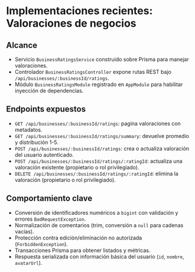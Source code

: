# Implementaciones recientes: Valoraciones de negocios

## Alcance
- Servicio `BusinessRatingsService` construido sobre Prisma para manejar valoraciones.
- Controlador `BusinessRatingsController` expone rutas REST bajo `/api/businesses/:businessId/ratings`.
- Módulo `BusinessRatingsModule` registrado en `AppModule` para habilitar inyección de dependencias.

## Endpoints expuestos
- `GET /api/businesses/:businessId/ratings`: pagina valoraciones con metadatos.
- `GET /api/businesses/:businessId/ratings/summary`: devuelve promedio y distribución 1-5.
- `POST /api/businesses/:businessId/ratings`: crea o actualiza valoración del usuario autenticado.
- `POST /api/businesses/:businessId/ratings/:ratingId`: actualiza una valoración existente (propietario o rol privilegiado).
- `DELETE /api/businesses/:businessId/ratings/:ratingId`: elimina la valoración (propietario o rol privilegiado).

## Comportamiento clave
- Conversión de identificadores numéricos a `bigint` con validación y errores `BadRequestException`.
- Normalización de comentarios (trim, conversión a `null` para cadenas vacías).
- Protección contra edición/eliminación no autorizada (`ForbiddenException`).
- Transacciones Prisma para obtener listados y métricas.
- Respuesta serializada con información básica del usuario (`id`, `nombre`, `avatarUrl`).

